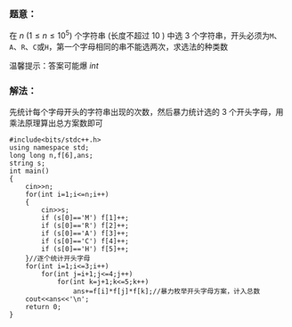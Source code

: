 ### 题意：
在 $n\ (1 \leq n \leq 10^5)$ 个字符串 (长度不超过 $10$ ) 中选 $3$ 个字符串，开头必须为`M`、`A`、`R`、`C`或`H`，第一个字母相同的串不能选两次，求选法的种类数

温馨提示：答案可能爆 $int$

### 解法：
先统计每个字母开头的字符串出现的次数，然后暴力统计选的 $3$ 个开头字母，用乘法原理算出总方案数即可

```
#include<bits/stdc++.h>
using namespace std;
long long n,f[6],ans;
string s;
int main()
{
	cin>>n;
    for(int i=1;i<=n;i++)
    {
        cin>>s;
        if (s[0]=='M') f[1]++;
        if (s[0]=='R') f[2]++;
        if (s[0]=='A') f[3]++;
        if (s[0]=='C') f[4]++;
        if (s[0]=='H') f[5]++;
    }//逐个统计开头字母
    for(int i=1;i<=3;i++) 
		for(int j=i+1;j<=4;j++) 
			for(int k=j+1;k<=5;k++) 
				ans+=f[i]*f[j]*f[k];//暴力枚举开头字母方案，计入总数
    cout<<ans<<'\n';
    return 0;
}
```